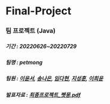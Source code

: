 # Final-Project
### 팀 프로젝트 (Java)
##### 기간 : 20220626~20220729

##### 팀명 : petmong
##### 팀원 : [이윤서](https://github.com/yunsser), [송나은](https://github.com/ssongbt), [임다현](https://github.com/LimDahyun), [지성훈](https://github.com/jshoon), [이희윤](https://github.com/leehee11)

##### 발표자료 : [최종프로젝트_펫몽.pdf](https://github.com/yunsser/Final-Project/files/9264868/_.pdf)
